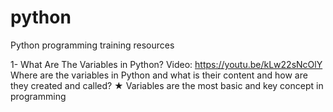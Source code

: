 # python
Python programming training resources

1- What Are The Variables in Python?
Video: https://youtu.be/kLw22sNcOlY
Where are the variables in Python and what is their content and how are they created and called?
★ Variables are the most basic and key concept in programming 




